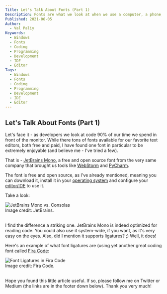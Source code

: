 ```yaml
---
Title: Let's Talk About Fonts (Part 1)
Description: Fonts are what we look at when we use a computer, a phone, a tablet. Which font should a developer use (in my opinion)?
Published: 2021-06-05
Author:
  - Val Paliy
Keywords:
  - Windows
  - Fonts
  - Coding
  - Programming
  - Development
  - IDE
  - Editor
Tags:
  - Windows
  - Fonts
  - Coding
  - Programming
  - Development
  - IDE
  - Editor
---
```


## Let's Talk About Fonts (Part 1)

Let's face it - as developers we look at code 90% of our time we spend in front of the monitor. While there tons of fonts available for our favorite text editors, both free and paid, I have found one font in particular to be extremely enjoyable (and believe me - I've tried a few).

That is - [JetBrains Mono](https://www.jetbrains.com/lp/mono/), a free and open source font from the very same company that brought us tools like [WebStorm](https://www.jetbrains.com/webstorm/) and [PyCharm](https://www.jetbrains.com/pycharm/).

The font is free and open source, as I've already mentioned, meaning you can download it, install it in your [operating system](https://valticus.netlify.app/tags/operating-system) and configure your [editor/IDE](https://valticus.netlify.app/tags/editor/) to use it.

Take a look:

<div class="align_center" style="height:auto; max-width: 100%; border:none; display:block;">
<img src='/img/jetbrains-mono-font.png' loading='lazy' alt='JetBrains Mono vs. Consolas' title='JetBrains Mono vs. Consolas' class="align_center"></br>Image credit: JetBrains.</div></br>

 I find the difference a striking one. JetBrains Mono is indeed optimized for reading code. You could also use it system-wide, if you want, as it's very easy on the eyes. Also, did I mention it supports ligatures? ;) Well, it does!

 Here's an example of what font ligatures are (using yet another great coding font called [Fira Code](https://github.com/tonsky/FiraCode):

<div class="align_center" style="height:auto; max-width: 100%; border:none; display:block;">
<img src='/img/fira-code-ligatures.png' loading='lazy' alt='Font Ligatures in Fira Code' title='Font Ligatures in Fira Code' class="align_center"></br>Image credit: Fira Code.</div></br>

 Hope you found this little article useful. If so, please follow me on Twitter or Medium (the links are in the footer down below). Thank you very much!
